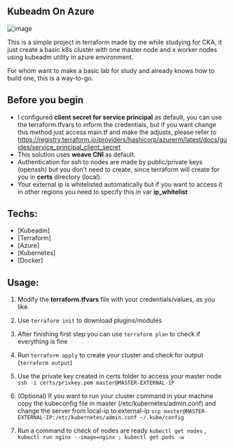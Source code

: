 ## Kubeadm On Azure

![image](https://user-images.githubusercontent.com/70732391/129459081-0bc31093-d0fb-41fa-b2b7-e53d7ef2ba70.png)


This is a simple project in terraform made by me while studying for CKA, it just create a basic k8s cluster with one master node  and x worker nodes using kubeadm utility in azure environment.

For whom want to make a basic lab for study and already knows how to build one, this is a way-to-go.



## Before you begin

* I configured <b>client secret for service principal</b> as default, you can use the terraform.tfvars to inform the credentials, but if you want change this method just access main.tf and make the adjusts, please refer to https://registry.terraform.io/providers/hashicorp/azurerm/latest/docs/guides/service_principal_client_secret
* This solution uses <b> weave CNI </b> as default.
* Authentication for ssh to nodes are made by public/private keys (openssh) but you don't need to create, since terraform will create for you in <b>certs</b> directory (local).
* Your external ip is whitelisted automatically but if you want to access it in other regions you need to specify this in var <b>ip_whitelist</b>

## Techs:

- [Kubeadm] 
- [Terraform]
- [Azure]
- [Kubernetes]
- [Docker]

## Usage: 

1. Modify the <b>terraform.tfvars</b> file with your credentials/values, as you like.

2. Use ````terraform init```` to download plugins/modules

3. After finishing first step you can use ````terraform plan```` to check if everything is fine
4. Run ````terraform apply```` to create your cluster and check for output (````terraform output````)
5. Use the private key created in certs folder to access your master node ````ssh -i certs/privkey.pem master@MASTER-EXTERNAL-IP ````
6. (Optional) If you want to run your cluster command in your machine copy the kubeconfig file in master (/etc/kubernetes/admin.conf) and change the server from local-ip to external-ip ````scp master@MASTER-EXTERNAL-IP:/etc/kubernetes/admin.conf ~/.kube/config````
7. Run a command to check of nodes are ready ````kubectl get nodes```` , ````kubectl run nginx --image=nginx ; kubectl get pods -w````
